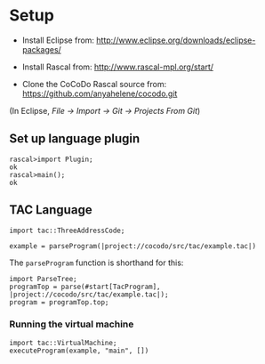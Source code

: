 # Setup

* Install Eclipse from: http://www.eclipse.org/downloads/eclipse-packages/

* Install Rascal from: http://www.rascal-mpl.org/start/

* Clone the CoCoDo Rascal source from: https://github.com/anyahelene/cocodo.git

(In Eclipse, *File → Import → Git → Projects From Git*)
 

## Set up language plugin
```
rascal>import Plugin;
ok
rascal>main();
ok
```

## TAC Language
```
import tac::ThreeAddressCode;
```

```
example = parseProgram(|project://cocodo/src/tac/example.tac|)
```


The `parseProgram` function is shorthand for this:
```
import ParseTree;
programTop = parse(#start[TacProgram], |project://cocodo/src/tac/example.tac|);
program = programTop.top;
```


### Running the virtual machine
```
import tac::VirtualMachine;
executeProgram(example, "main", [])
```
